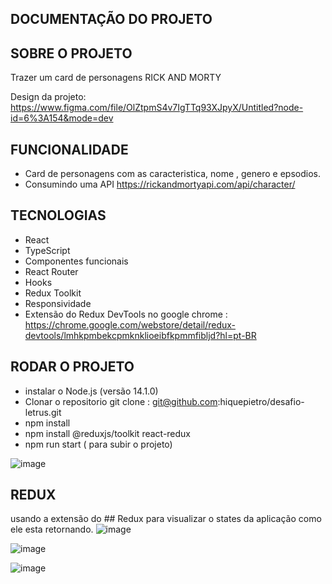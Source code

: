
## DOCUMENTAÇÃO DO PROJETO

## SOBRE O PROJETO 

Trazer um card de personagens RICK AND MORTY 

Design da projeto:
https://www.figma.com/file/OlZtpmS4v7IgTTq93XJpyX/Untitled?node-id=6%3A154&mode=dev

## FUNCIONALIDADE 

* Card de personagens com as caracteristica, nome , genero e epsodios.
* Consumindo uma API https://rickandmortyapi.com/api/character/

## TECNOLOGIAS 

* React 
* TypeScript
* Componentes funcionais
* React Router
* Hooks
* Redux Toolkit
* Responsividade
* Extensão do Redux DevTools no google chrome : https://chrome.google.com/webstore/detail/redux-devtools/lmhkpmbekcpmknklioeibfkpmmfibljd?hl=pt-BR

## RODAR O PROJETO 

* instalar o Node.js (versão 14.1.0)
* Clonar o repositorio  git clone : git@github.com:hiquepietro/desafio-letrus.git
* npm install 
* npm install @reduxjs/toolkit react-redux 
* npm run start ( para subir o projeto)

![image](https://github.com/hiquepietro/desafio-letrus/assets/91694349/dc1cd8ba-d45a-48ef-879b-aec190b15ea5)


## REDUX 
usando a extensão do ## Redux para visualizar o states da aplicação como ele esta retornando.
![image](https://github.com/hiquepietro/desafio-letrus/assets/91694349/a5c09fc5-adca-45f2-8217-35c603a81769)

![image](https://github.com/hiquepietro/desafio-letrus/assets/91694349/1616c567-f9da-4429-a478-b218cd6ec695)

![image](https://github.com/hiquepietro/desafio-letrus/assets/91694349/9a65927c-196e-452c-92d6-d6a42a1aa508)




